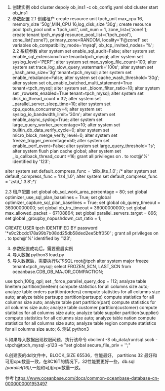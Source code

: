 1. 创建实例
    obd cluster depoly ob_ins1 -c ob_config.yaml
    obd cluster start ob_ins1
2. 参数配置
  2.1 创建租户
  create resource unit tpch_unit max_cpu 16, memory_size '50g',MIN_CPU 16,log_disk_size '30g';
  create resource pool tpch_pool unit = 'tpch_unit', unit_num = 1, zone_list=('zone1');
  create tenant tpch_mysql resource_pool_list=('tpch_pool'),  zone_list('zone1'), primary_zone=RANDOM, locality='F@zone1' set variables       ob_compatibility_mode='mysql', ob_tcp_invited_nodes='%';
  2.2 系统参数
  alter system set enable_sql_audit=False;
  alter system set enable_sql_extension=True tenant=tpch_mysql;
  alter system set syslog_level='PERF';
  alter system set max_syslog_file_count=100;
  alter system set trace_log_slow_query_watermark='100s';
  alter system set _hash_area_size='3g' tenant=tpch_mysql;
  alter system set enable_rebalance=False;
  alter system set cache_wash_threshold='30g';
  alter system set ob_enable_batched_multi_statement=True tenant=tpch_mysql;
  alter system set _bloom_filter_ratio=10;
  alter system set _rowsets_enabled=True tenant=tpch_mysql;
  alter system set disk_io_thread_count = 32;
  alter system set _parallel_server_sleep_time=10;
  alter system set cpu_quota_concurrency=4;
  alter system set syslog_io_bandwidth_limit='30m';
  alter system set enable_async_syslog=True;
  alter system set large_query_worker_percentage=10;
  alter system set builtin_db_data_verify_cycle=0;
  alter system set micro_block_merge_verify_level=0;
  alter system set freeze_trigger_percentage=50;
  alter system set enable_perf_event=False;
  alter system set large_query_threshold='1s';
  alter system flush plan cache global;
  alter system set _io_callback_thread_count =16;
  grant all privileges on *.* to root@'%' identified by '123';
  
  alter system set  default_compress_func = 'zlib_lite_1.0';
 /* alter system set  default_compress_func = 'lz4_1.0';
  alter system set  default_compress_func = 'zstd_1.3.8';*/
  
  2.3 租户配置
  set global ob_sql_work_area_percentage = 80;
  set global optimizer_use_sql_plan_baselines = True;
  set global optimizer_capture_sql_plan_baselines = True;
  set global ob_query_timeout = 36000000000;
  set global ob_trx_timeout = 36000000000;
  set global max_allowed_packet = 67108864;
  set global parallel_servers_target = 896;
  set global _groupby_nopushdown_cut_ratio = 1;

  CREATE USER tpch IDENTIFIED BY password '*e9c2bcdc178a99b7b08dd25db58ded2ee5bff050' ; 
  grant all privileges on *.* to tpch@'%' identified by '123';

3. 参数配置成功后，需要重启实例
4. 导入数据
   python3 load.py
5. 导入数据后，需要执行以下SQL
  root@tpch
  alter system major freeze tenant=tpch_mysql;
  select FROZEN_SCN, LAST_SCN from oceanbase.CDB_OB_MAJOR_COMPACTION;

  use tpch_100g_qpl;
  set _force_parallel_query_dop = 112;
  analyze table lineitem partition(lineitem) compute statistics for all columns size auto; 
  analyze table orders partition(orders) compute statistics for all columns size auto; 
  analyze table partsupp partition(partsupp) compute statistics for all columns size auto; 
  analyze table part partition(part) compute statistics for all columns size auto; 
  analyze table customer partition(customer) compute statistics for all columns size auto; 
  analyze table supplier partition(supplier) compute statistics for all columns size auto; 
  analyze table nation compute statistics for all columns size auto; 
  analyze table region compute statistics for all columns size auto;
6. 测试
  python3 


5.如果导入数据出现权限问题，执行该命令
obclient -S ob_data/run/sql.sock  -utpch@tpch_mysql -p123 -e "set global secure_file_priv = '';"

6.创建表的ddl文件中，BLOCK_SIZE 65536，性能最好， partitions 32 最好和可用cpu数量一致，在8C16T的情况下，32性能要更好一些，db.sql /*parallel(16)*/,一般和可用cpu数量一致。

参考
https://www.oceanbase.com/docs/common-oceanbase-database-cn-0000000001953497
